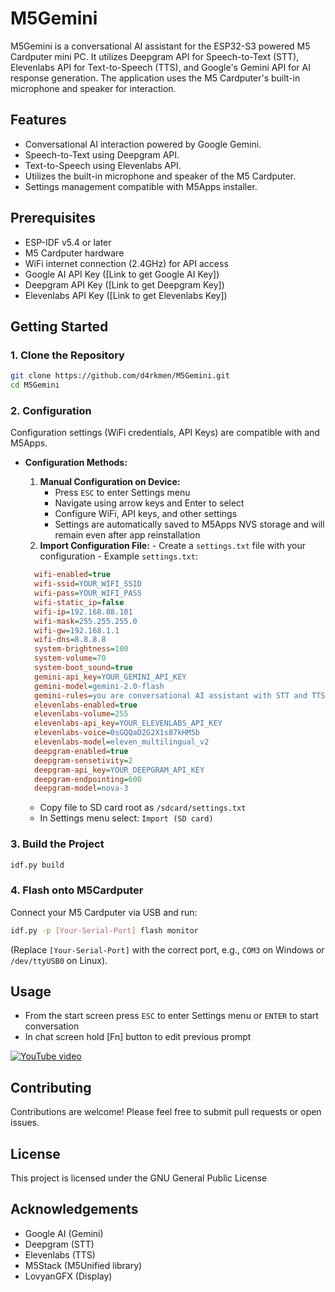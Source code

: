 # M5Gemini

M5Gemini is a conversational AI assistant for the ESP32-S3 powered M5 Cardputer mini PC. It utilizes Deepgram API for Speech-to-Text (STT), Elevenlabs API for Text-to-Speech (TTS), and Google's Gemini API for AI response generation. The application uses the M5 Cardputer's built-in microphone and speaker for interaction.

## Features

- Conversational AI interaction powered by Google Gemini.
- Speech-to-Text using Deepgram API.
- Text-to-Speech using Elevenlabs API.
- Utilizes the built-in microphone and speaker of the M5 Cardputer.
- Settings management compatible with M5Apps installer.

## Prerequisites

- ESP-IDF v5.4 or later
- M5 Cardputer hardware
- WiFi internet connection (2.4GHz) for API access
- Google AI API Key ([Link to get Google AI Key])
- Deepgram API Key ([Link to get Deepgram Key])
- Elevenlabs API Key ([Link to get Elevenlabs Key])

## Getting Started

### 1. Clone the Repository

```bash
git clone https://github.com/d4rkmen/M5Gemini.git
cd M5Gemini
```

### 2. Configuration

Configuration settings (WiFi credentials, API Keys) are compatible with and M5Apps.

- **Configuration Methods:**

  1.  **Manual Configuration on Device:**
      - Press `ESC` to enter Settings menu
      - Navigate using arrow keys and Enter to select
      - Configure WiFi, API keys, and other settings
      - Settings are automatically saved to M5Apps NVS storage and will remain even after app reinstallation
  2.  **Import Configuration File:** - Create a `settings.txt` file with your configuration - Example `settings.txt`:

  ```ini
    wifi-enabled=true
    wifi-ssid=YOUR_WIFI_SSID
    wifi-pass=YOUR_WIFI_PASS
    wifi-static_ip=false
    wifi-ip=192.168.88.101
    wifi-mask=255.255.255.0
    wifi-gw=192.168.1.1
    wifi-dns=8.8.8.8
    system-brightness=100
    system-volume=70
    system-boot_sound=true
    gemini-api_key=YOUR_GEMINI_API_KEY
    gemini-model=gemini-2.0-flash
    gemini-rules=you are conversational AI assistant with STT and TTS features running on M5 Cardputer the ESP32-S3 device. your name is Cardputer. always answer using ASCII characters only. limit your response to 800 tokens. give short direct and a quite funny answer to the question. start your answer with something like: 'yes, master', 'your wish is my command' and so on
    elevenlabs-enabled=true
    elevenlabs-volume=255
    elevenlabs-api_key=YOUR_ELEVENLABS_API_KEY
    elevenlabs-voice=0sGQQaD2G2X1s87kHM5b
    elevenlabs-model=eleven_multilingual_v2
    deepgram-enabled=true
    deepgram-sensetivity=2
    deepgram-api_key=YOUR_DEEPGRAM_API_KEY
    deepgram-endpointing=600
    deepgram-model=nova-3
  ```

  - Copy file to SD card root as `/sdcard/settings.txt`
  - In Settings menu select: `Import (SD card)`

### 3. Build the Project

```bash
idf.py build
```

### 4. Flash onto M5Cardputer

Connect your M5 Cardputer via USB and run:

```bash
idf.py -p [Your-Serial-Port] flash monitor
```

(Replace `[Your-Serial-Port]` with the correct port, e.g., `COM3` on Windows or `/dev/ttyUSB0` on Linux).

## Usage

- From the start screen press `ESC` to enter Settings menu or `ENTER` to start conversation
- In chat screen hold [Fn] button to edit previous prompt

[![YouTube video](https://img.youtube.com/vi/NF_7Dyx2gLY/0.jpg)](https://www.youtube.com/watch?v=NF_7Dyx2gLY)


## Contributing

Contributions are welcome! Please feel free to submit pull requests or open issues.

## License

This project is licensed under the GNU General Public License

## Acknowledgements

- Google AI (Gemini)
- Deepgram (STT)
- Elevenlabs (TTS)
- M5Stack (M5Unified library)
- LovyanGFX (Display)
